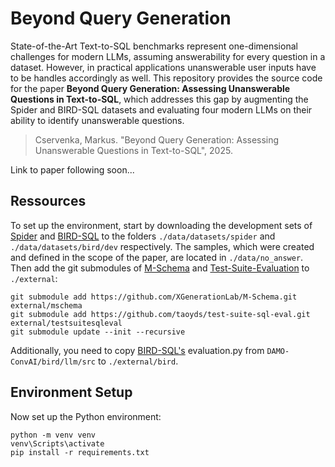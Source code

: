 # Beyond Query Generation

State-of-the-Art Text-to-SQL benchmarks represent one-dimensional challenges for modern LLMs, assuming answerability for every question in a dataset. However, in practical applications unanswerable user inputs have to be handles accordingly as well. This repository provides the source code for the paper **Beyond Query Generation: Assessing Unanswerable Questions in Text-to-SQL**, which addresses this gap by augmenting the Spider and BIRD-SQL datasets and evaluating four modern LLMs on their ability to identify unanswerable questions.

>Cservenka, Markus. "Beyond Query Generation: Assessing Unanswerable Questions in Text-to-SQL", 2025.

Link to paper following soon...

## Ressources
To set up the environment, start by downloading the development sets of [Spider](https://yale-lily.github.io/spider) and [BIRD-SQL](https://bird-bench.github.io/) to the folders `./data/datasets/spider` and `./data/datasets/bird/dev` respectively. The samples, which were created and defined in the scope of the paper, are located in `./data/no_answer`.
Then add the git submodules of [M-Schema](https://github.com/XGenerationLab/M-Schema) and [Test-Suite-Evaluation](https://github.com/taoyds/test-suite-sql-eval) to  `./external`:
```submodules
git submodule add https://github.com/XGenerationLab/M-Schema.git external/mschema
git submodule add https://github.com/taoyds/test-suite-sql-eval.git external/testsuitesqleval
git submodule update --init --recursive
```
Additionally, you need to copy [BIRD-SQL's](https://github.com/AlibabaResearch/DAMO-ConvAI/tree/main/bird) evaluation.py from `DAMO-ConvAI/bird/llm/src` to `./external/bird`.

## Environment Setup
Now set up the Python environment:
```submodules
python -m venv venv
venv\Scripts\activate
pip install -r requirements.txt
```
